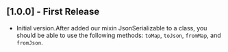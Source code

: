## [1.0.0] - First Release

- Initial version.After added our mixin JsonSerializable to a class, you should be able to use the following methods: `toMap`, `toJson`, `fromMap`, and `fromJson`.
